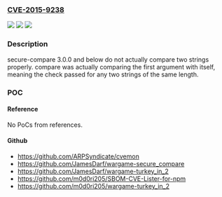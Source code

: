 ### [CVE-2015-9238](https://cve.mitre.org/cgi-bin/cvename.cgi?name=CVE-2015-9238)
![](https://img.shields.io/static/v1?label=Product&message=secure-compare%20node%20module&color=blue)
![](https://img.shields.io/static/v1?label=Version&message=%3C%3D3.0.0%20&color=brightgreen)
![](https://img.shields.io/static/v1?label=Vulnerability&message=Incorrect%20Comparison%20(CWE-697)&color=brightgreen)

### Description

secure-compare 3.0.0 and below do not actually compare two strings properly. compare was actually comparing the first argument with itself, meaning the check passed for any two strings of the same length.

### POC

#### Reference
No PoCs from references.

#### Github
- https://github.com/ARPSyndicate/cvemon
- https://github.com/JamesDarf/wargame-secure_compare
- https://github.com/JamesDarf/wargame-turkey_in_2
- https://github.com/m0d0ri205/SBOM-CVE-Lister-for-npm
- https://github.com/m0d0ri205/wargame-turkey_in_2


